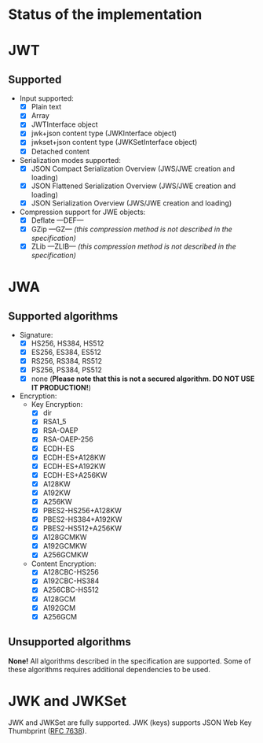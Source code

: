 Status of the implementation
============================

# JWT #

## Supported ##

* Input supported:
    * [x] Plain text
    * [x] Array
    * [x] JWTInterface object
    * [x] jwk+json content type (JWKInterface object)
    * [x] jwkset+json content type (JWKSetInterface object)
    * [x] Detached content

* Serialization modes supported:
    * [x] JSON Compact Serialization Overview (JWS/JWE creation and loading)
    * [x] JSON Flattened Serialization Overview (JWS/JWE creation and loading)
    * [x] JSON Serialization Overview (JWS/JWE creation and loading)

* Compression support for JWE objects:
    * [x] Deflate —DEF—
    * [x] GZip —GZ— *(this compression method is not described in the specification)*
    * [x] ZLib —ZLIB— *(this compression method is not described in the specification)*

# JWA #

## Supported algorithms ##

* Signature:
    * [x] HS256, HS384, HS512
    * [x] ES256, ES384, ES512
    * [x] RS256, RS384, RS512
    * [x] PS256, PS384, PS512
    * [x] none (**Please note that this is not a secured algorithm. DO NOT USE IT PRODUCTION!**)
* Encryption:
    * Key Encryption:
        * [x] dir
        * [x] RSA1_5
        * [x] RSA-OAEP
        * [x] RSA-OAEP-256
        * [x] ECDH-ES
        * [x] ECDH-ES+A128KW
        * [x] ECDH-ES+A192KW
        * [x] ECDH-ES+A256KW
        * [x] A128KW
        * [x] A192KW
        * [x] A256KW
        * [x] PBES2-HS256+A128KW
        * [x] PBES2-HS384+A192KW
        * [x] PBES2-HS512+A256KW
        * [x] A128GCMKW
        * [x] A192GCMKW
        * [x] A256GCMKW
    * Content Encryption:
        * [x] A128CBC-HS256
        * [x] A192CBC-HS384
        * [x] A256CBC-HS512
        * [x] A128GCM
        * [x] A192GCM
        * [x] A256GCM

## Unsupported algorithms ##

**None!** All algorithms described in the specification are supported. Some of these algorithms requires additional dependencies to be used.

# JWK and JWKSet #

JWK and JWKSet are fully supported.
JWK (keys) supports JSON Web Key Thumbprint ([RFC 7638](https://tools.ietf.org/html/rfc7638)).
